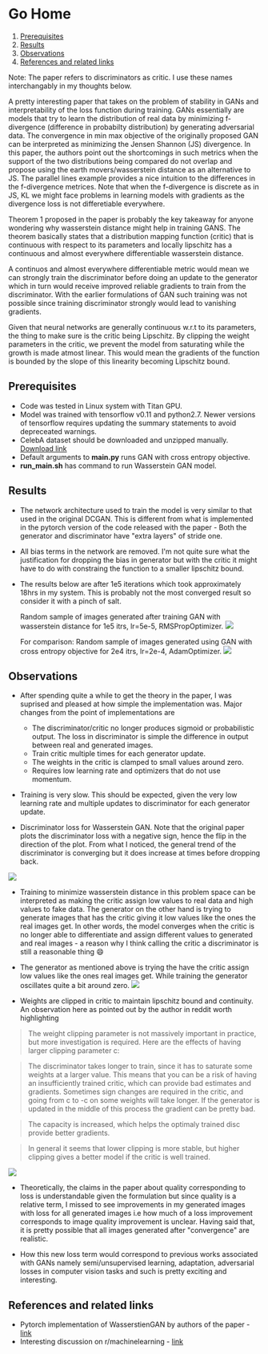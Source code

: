 # Go Home 

1. [Prerequisites](#prerequisites)
2. [Results](#results)
3. [Observations](#observations)
4. [References and related links](#references-and-related-links)

Note: The paper refers to discriminators as critic. I use these names interchangably in my thoughts below.

A pretty interesting paper that takes on the problem of stability in GANs and interpretability of the loss function during training. GANs essentially are models that try to learn the distribution of real data by minimizing f-divergence (difference in probabilty distribution) by generating adversarial data. The convergence in min max objective of the originally proposed GAN can be interpreted as minimizing the Jensen Shannon (JS) divergence. In this paper, the authors point out the shortcomings in such metrics when the support of the two distributions being compared do not overlap and propose using the earth movers/wasserstein distance as an alternative to JS. The parallel lines example provides a nice intuition to the differences in the f-divergence metrices. Note that when the f-divergence is discrete as in JS, KL we might face problems in learning models with gradients as the divergence loss is not differetiable everywhere.

Theorem 1 proposed in the paper is probably the key takeaway for anyone wondering why wasserstein distance might help in training GANS. The theorem basically states that a distribution mapping function (critic) that is continuous with respect to its parameters and locally lipschitz has a continuous and almost everywhere differentiable wasserstein distance.

A continuos and almost everywhere differentiable metric would mean we can strongly train the discriminator before doing an update to the generator which in turn would receive improved reliable gradients to train from the discriminator. With the earlier formulations of GAN such training was not possible since training discriminator strongly would lead to vanishing gradients.

Given that neural networks are generally continuous w.r.t to its parameters, the thing to make sure is the critic being Lipschitz. By clipping the weight parameters in the critic, we prevent the model from saturating while the growth is made atmost linear. This would mean the gradients of the function is bounded by the slope of this linearity becoming Lipschitz bound.

## Prerequisites
- Code was tested in Linux system with Titan GPU. 
- Model was trained with tensorflow v0.11 and python2.7. Newer versions of tensorflow requires updating the summary statements to avoid depreceated warnings.
- CelebA dataset should be downloaded and unzipped manually. [Download link](https://www.dropbox.com/sh/8oqt9vytwxb3s4r/AADIKlz8PR9zr6Y20qbkunrba/Img/img_align_celeba.zip)
- Default arguments to **main.py** runs GAN with cross entropy objective.
- **run_main.sh** has command to run Wasserstein GAN model.

## Results
- The network architecture used to train the model is very similar to that used in the original DCGAN. This is different from what is implemented in the pytorch version of the code released with the paper - Both the generator and discriminator have "extra layers" of stride one.

- All bias terms in the network are removed. I'm not quite sure what the justification for dropping the bias in generator but with the critic it might have to do with constraing the function to a smaller lipschitz bound.

- The results below are after 1e5 iterations which took approximately 18hrs in my system. This is probably not the most converged result so consider it with a pinch of salt.

  Random sample of images generated after training GAN with wasserstein distance for 1e5 itrs, lr=5e-5, RMSPropOptimizer.
![](logs/images/wgan_generated.png)

  For comparison: Random sample of images generated using GAN with cross entropy objective for 2e4 itrs, lr=2e-4, AdamOptimizer.
![](logs/images/gan_generated.png)


## Observations
- After spending quite a while to get the theory in the paper, I was suprised and pleased at how simple the implementation was.
  Major changes from the point of implementations are
  - The discriminator/critic no longer produces sigmoid or probabilistic output. The loss in discriminator is simple the difference in output between real and generated images.
  - Train critic multiple times for each generator update. 
  - The weights in the critic is clamped to small values around zero.
  - Requires low learning rate and optimizers that do not use momentum.
- Training is very slow. This should be expected, given the very low learning rate and multiple updates to discriminator for each generator update.

- Discriminator loss for Wasserstein GAN. Note that the original paper plots the discriminator loss with a negative sign, hence the flip in the direction of the plot. From what I noticed, the general trend of the discriminator is converging but it does increase at times before dropping back. 

![](logs/images/d_loss.png)

- Training to minimize wasserstein distance in this problem space can be interpreted as making the critic assign low values to real data and high values to fake data. The generator on the other hand is trying to generate images that has the critic giving it low values like the ones the real images get. In other words, the model converges when the critic is no longer able to differentiate and assign different values to generated and real images - a reason why I think calling the critic a discriminator is still a reasonable thing :smile:

- The generator as mentioned above is trying the have the critic assign low values like the ones real images get. While training the generator oscillates quite a bit around zero.
![](logs/images/g_loss.png)

- Weights are clipped in critic to maintain lipschitz bound and continuity. An observation here as pointed out by the author in reddit worth highlighting
> The weight clipping parameter is not massively important in practice, but more investigation is required. Here are the effects of having larger clipping parameter c:

 > The discriminator takes longer to train, since it has to saturate some weights at a larger value. This means that you can be a risk of having an insufficiently trained critic, which can provide bad estimates and gradients. Sometimes sign changes are required in the critic, and going from c to -c on some weights will take longer. If the generator is updated in the middle of this process the gradient can be pretty bad.

 > The capacity is increased, which helps the optimaly trained disc provide better gradients.

 > In general it seems that lower clipping is more stable, but higher clipping gives a better model if the critic is well trained.

![](logs/images/w_example.png)

- Theoretically, the claims in the paper about quality corresponding to loss is understandable given the formulation but since quality is a relative term, I missed to see improvements in my generated images with loss for all generated images i.e how much of a loss improvement corresponds to image quality improvement is unclear. Having said that, it is pretty possible that all images generated after "convergence" are realistic. 

- How this new loss term would correspond to previous works associated with GANs namely semi/unsupervised learning, adaptation, adversarial losses in computer vision tasks and such is pretty exciting and interesting.

## References and related links
- Pytorch implementation of WasserstienGAN by authors of the paper - [link](https://github.com/martinarjovsky/WassersteinGAN)
- Interesting discussion on r/machinelearning - [link](https://www.reddit.com/r/MachineLearning/comments/5qxoaz/r_170107875_wasserstein_gan/)

